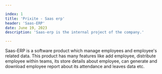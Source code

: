 ```yaml
---

index: 1
title: 'Prixite - Saas erp'
header: 'Saas-ERP'
date: June 19, 2023
description: 'Saas-erp is the internal project of the company.'

---
```


Saas-ERP is a software product which manage employees and employee's related data. This product has many features like add employee, distribute employee within teams, its store details about employee, can generate and download employee report about its attendance and leaves data etc.
